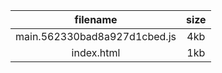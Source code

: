 |   filename   |   size   |
| :--: | :--: |
| main.562330bad8a927d1cbed.js | 4kb |
| index.html | 1kb |
